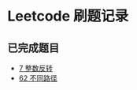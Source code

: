 # Leetcode 刷题记录
## 已完成题目

* [7 整数反转](https://github.com/GENEVE0086/LeetcodeSolutions/blob/master/src/com/geneve/leetcode/editor/cn/ReverseInteger.java)
* [62 不同路径](https://github.com/GENEVE0086/LeetcodeSolutions/blob/master/src/com/geneve/leetcode/editor/cn/UniquePaths.java)